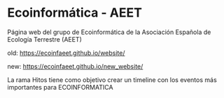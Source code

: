 # Ecoinformática - AEET

Página web del grupo de Ecoinformática de la Asociación Española de Ecología Terrestre (AEET)

old: https://ecoinfaeet.github.io/website/

new: https://ecoinfaeet.github.io/new_website/

La rama Hitos tiene como objetivo crear un timeline con los eventos más importantes para ECOINFORMATICA